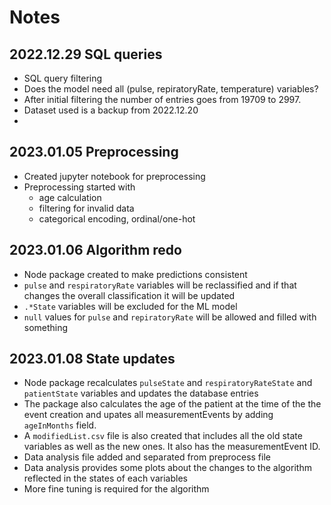 # Notes

## 2022.12.29 SQL queries

- SQL query filtering
- Does the model need all (pulse, repiratoryRate, temperature) variables?
- After initial filtering the number of entries goes from 19709 to 2997.
- Dataset used is a backup from 2022.12.20
- 

## 2023.01.05 Preprocessing

- Created jupyter notebook for preprocessing
- Preprocessing started with
  - age calculation
  - filtering for invalid data
  - categorical encoding, ordinal/one-hot

## 2023.01.06 Algorithm redo

- Node package created to make predictions consistent
- `pulse` and `respiratoryRate` variables will be reclassified and if that changes the overall classification it will be updated
- `.*State` variables will be excluded for the ML model
- `null` values for `pulse` and `repiratoryRate` will be allowed and filled with something

## 2023.01.08 State updates

- Node package recalculates `pulseState` and `respiratoryRateState` and `patientState` variables and updates the database entries
- The package also calculates the age of the patient at the time of the the event creation and upates all measurementEvents by adding `ageInMonths` field.
- A `modifiedList.csv` file is also created that includes all the old state variables as well as the new ones. It also has the measurementEvent ID.
- Data analysis file added and separated from preprocess file
- Data analysis provides some plots about the changes to the algorithm reflected in the states of each variables
- More fine tuning is required for the algorithm
